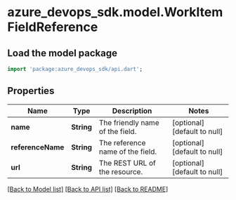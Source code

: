 # azure_devops_sdk.model.WorkItemFieldReference

## Load the model package
```dart
import 'package:azure_devops_sdk/api.dart';
```

## Properties
Name | Type | Description | Notes
------------ | ------------- | ------------- | -------------
**name** | **String** | The friendly name of the field. | [optional] [default to null]
**referenceName** | **String** | The reference name of the field. | [optional] [default to null]
**url** | **String** | The REST URL of the resource. | [optional] [default to null]

[[Back to Model list]](../README.md#documentation-for-models) [[Back to API list]](../README.md#documentation-for-api-endpoints) [[Back to README]](../README.md)


